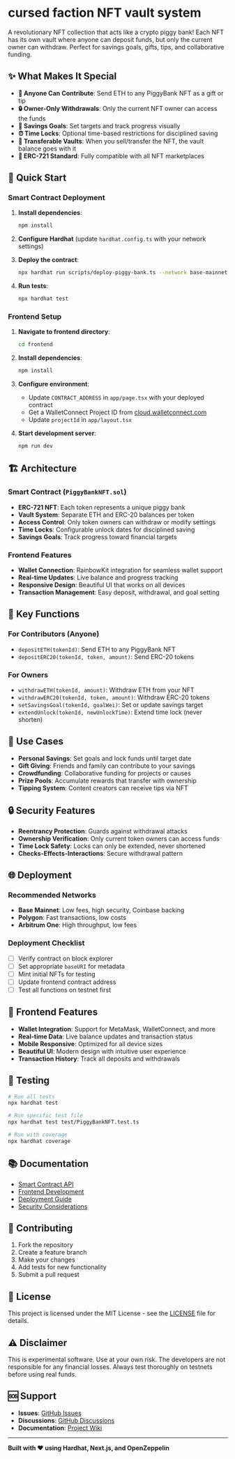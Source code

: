 # cursed faction NFT vault system 

A revolutionary NFT collection that acts like a crypto piggy bank! Each NFT has its own vault where anyone can deposit funds, but only the current owner can withdraw. Perfect for savings goals, gifts, tips, and collaborative funding.

## ✨ What Makes It Special

- **🎁 Anyone Can Contribute**: Send ETH to any PiggyBank NFT as a gift or tip
- **🔒 Owner-Only Withdrawals**: Only the current NFT owner can access the funds
- **🎯 Savings Goals**: Set targets and track progress visually
- **⏰ Time Locks**: Optional time-based restrictions for disciplined saving
- **🔄 Transferable Vaults**: When you sell/transfer the NFT, the vault balance goes with it
- **💎 ERC-721 Standard**: Fully compatible with all NFT marketplaces

## 🚀 Quick Start

### Smart Contract Deployment

1. **Install dependencies**:
   ```bash
   npm install
   ```

2. **Configure Hardhat** (update `hardhat.config.ts` with your network settings)

3. **Deploy the contract**:
   ```bash
   npx hardhat run scripts/deploy-piggy-bank.ts --network base-mainnet
   ```

4. **Run tests**:
   ```bash
   npx hardhat test
   ```

### Frontend Setup

1. **Navigate to frontend directory**:
   ```bash
   cd frontend
   ```

2. **Install dependencies**:
   ```bash
   npm install
   ```

3. **Configure environment**:
   - Update `CONTRACT_ADDRESS` in `app/page.tsx` with your deployed contract
   - Get a WalletConnect Project ID from [cloud.walletconnect.com](https://cloud.walletconnect.com)
   - Update `projectId` in `app/layout.tsx`

4. **Start development server**:
   ```bash
   npm run dev
   ```

## 🏗️ Architecture

### Smart Contract (`PiggyBankNFT.sol`)

- **ERC-721 NFT**: Each token represents a unique piggy bank
- **Vault System**: Separate ETH and ERC-20 balances per token
- **Access Control**: Only token owners can withdraw or modify settings
- **Time Locks**: Configurable unlock dates for disciplined saving
- **Savings Goals**: Track progress toward financial targets

### Frontend Features

- **Wallet Connection**: RainbowKit integration for seamless wallet support
- **Real-time Updates**: Live balance and progress tracking
- **Responsive Design**: Beautiful UI that works on all devices
- **Transaction Management**: Easy deposit, withdrawal, and goal setting

## 🔧 Key Functions

### For Contributors (Anyone)

- `depositETH(tokenId)`: Send ETH to any PiggyBank NFT
- `depositERC20(tokenId, token, amount)`: Send ERC-20 tokens

### For Owners

- `withdrawETH(tokenId, amount)`: Withdraw ETH from your NFT
- `withdrawERC20(tokenId, token, amount)`: Withdraw ERC-20 tokens
- `setSavingsGoal(tokenId, goalWei)`: Set or update savings target
- `extendUnlock(tokenId, newUnlockTime)`: Extend time lock (never shorten)

## 🎨 Use Cases

- **Personal Savings**: Set goals and lock funds until target date
- **Gift Giving**: Friends and family can contribute to your savings
- **Crowdfunding**: Collaborative funding for projects or causes
- **Prize Pools**: Accumulate rewards that transfer with ownership
- **Tipping System**: Content creators can receive tips via NFT

## 🔒 Security Features

- **Reentrancy Protection**: Guards against withdrawal attacks
- **Ownership Verification**: Only current token owners can access funds
- **Time Lock Safety**: Locks can only be extended, never shortened
- **Checks-Effects-Interactions**: Secure withdrawal pattern

## 🌐 Deployment

### Recommended Networks

- **Base Mainnet**: Low fees, high security, Coinbase backing
- **Polygon**: Fast transactions, low costs
- **Arbitrum One**: High throughput, low fees

### Deployment Checklist

- [ ] Verify contract on block explorer
- [ ] Set appropriate `baseURI` for metadata
- [ ] Mint initial NFTs for testing
- [ ] Update frontend contract address
- [ ] Test all functions on testnet first

## 📱 Frontend Features

- **Wallet Integration**: Support for MetaMask, WalletConnect, and more
- **Real-time Data**: Live balance updates and transaction status
- **Mobile Responsive**: Optimized for all device sizes
- **Beautiful UI**: Modern design with intuitive user experience
- **Transaction History**: Track all deposits and withdrawals

## 🧪 Testing

```bash
# Run all tests
npx hardhat test

# Run specific test file
npx hardhat test test/PiggyBankNFT.test.ts

# Run with coverage
npx hardhat coverage
```

## 📚 Documentation

- [Smart Contract API](./docs/smart-contract-api.md)
- [Frontend Development](./docs/frontend-guide.md)
- [Deployment Guide](./docs/deployment.md)
- [Security Considerations](./docs/security.md)

## 🤝 Contributing

1. Fork the repository
2. Create a feature branch
3. Make your changes
4. Add tests for new functionality
5. Submit a pull request

## 📄 License

This project is licensed under the MIT License - see the [LICENSE](LICENSE) file for details.

## ⚠️ Disclaimer

This is experimental software. Use at your own risk. The developers are not responsible for any financial losses. Always test thoroughly on testnets before using real funds.

## 🆘 Support

- **Issues**: [GitHub Issues](https://github.com/your-repo/issues)
- **Discussions**: [GitHub Discussions](https://github.com/your-repo/discussions)
- **Documentation**: [Project Wiki](https://github.com/your-repo/wiki)

---

**Built with ❤️ using Hardhat, Next.js, and OpenZeppelin**
